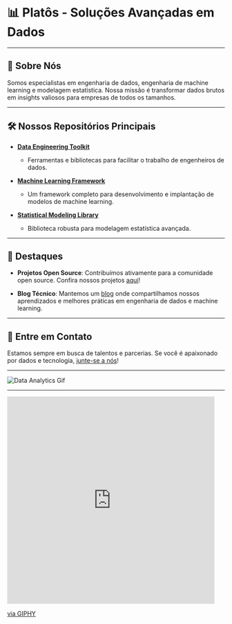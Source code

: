 # 📊 **Platôs** - Soluções Avançadas em Dados

---

## 🚀 **Sobre Nós**

Somos especialistas em engenharia de dados, engenharia de machine learning e modelagem estatística. Nossa missão é transformar dados brutos em insights valiosos para empresas de todos os tamanhos.

---

## 🛠️ **Nossos Repositórios Principais**

- [**Data Engineering Toolkit**](https://github.com/link_para_repositorio)
  - Ferramentas e bibliotecas para facilitar o trabalho de engenheiros de dados.
  
- [**Machine Learning Framework**](https://github.com/link_para_outro_repositorio)
  - Um framework completo para desenvolvimento e implantação de modelos de machine learning.

- [**Statistical Modeling Library**](https://github.com/link_para_terceiro_repositorio)
  - Biblioteca robusta para modelagem estatística avançada.

---

## 🌟 **Destaques**

- **Projetos Open Source**: Contribuímos ativamente para a comunidade open source. Confira nossos projetos [aqui](https://github.com/link_para_projetos_open_source)!
  
- **Blog Técnico**: Mantemos um [blog](https://link_para_blog) onde compartilhamos nossos aprendizados e melhores práticas em engenharia de dados e machine learning.

---

## 🤝 **Entre em Contato**

Estamos sempre em busca de talentos e parcerias. Se você é apaixonado por dados e tecnologia, [junte-se a nós](https://link_para_careers)!

---

![Data Analytics Gif](https://uploads-ssl.webflow.com/5c19100c2b50073e6ee69da1/60d354d11e28ba37b767f933_Data%20points%20(1).gif)


---

<iframe src="https://giphy.com/embed/MT5UUV1d4CXE2A37Dg" width="480" height="480" frameBorder="0" class="giphy-embed" allowFullScreen></iframe><p><a href="https://giphy.com/gifs/Giflytics-MT5UUV1d4CXE2A37Dg">via GIPHY</a></p>

